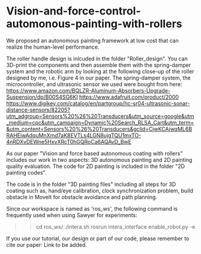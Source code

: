 # Vision-and-force-control-automonous-painting-with-rollers

We proposed an autonomous painting framework at low cost that can realize the human-level performance.

The roller handle design is inlcuded in the folder "Roller_design". You can 3D-print the components and then assemble them with the spring-damper system and the robotic arm by looking at the following close-up of the roller designed by me, i.e. Figure 4 in our paper. The spring-damper system, the microcontroller, and ultrasonic sensor we used were bought from here: 
https://www.amazon.com/BQLZR-Aluminum-Absorbers-Upgrade-Suspension/dp/B00S4SG6KI
https://www.adafruit.com/product/2000
https://www.digikey.com/catalog/en/partgroup/hc-sr04-ultrasonic-sonar-distance-sensors/82205?utm_adgroup=Sensors%20%26%20Transducers&utm_source=google&utm_medium=cpc&utm_campaign=Dynamic%20Search_RLSA_Cart&utm_term=&utm_content=Sensors%20%26%20Transducers&gclid=CjwKCAjwqML6BRAHEiwAdquMnXmd7aK8EVTLs4LGN8ujgTQU1mxTO-4nRDXvDEWne5HxvXRcT0hGQRoCa6AQAvD_BwE

As our paper "Vision and force based autonomous coating with rollers" includes our work in two aspects: 3D autonomous painting and 2D painting quality evaluation. The code for 2D painting is included in the folder "2D painting codes". 

The code is in the folder "3D painting files" including all steps for 3D coating such as, hand/eye calibration, clock synchronization problem, build obstacle in MoveIt for obstacle avoidance and path planning. 

Since our workspace is named as 'ros_ws', the following command is frequently used when using Sawyer for experiments:
>> cd ros_ws/
>> ./intera.sh
>> rosrun intera_interface enable_robot.py -e 

If you use our tutorial, our design or part of our code, please remember to cite our paper:
Link to be added.
